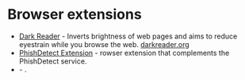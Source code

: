 # Browser extensions

- [Dark Reader](https://github.com/darkreader/darkreader) - Inverts brightness of web pages and aims to reduce eyestrain while you browse the web. [darkreader.org](https://darkreader.org/)
- [PhishDetect Extension](https://github.com/phishdetect/phishdetect-extension) - rowser extension that complements the PhishDetect service.
- []() - .
